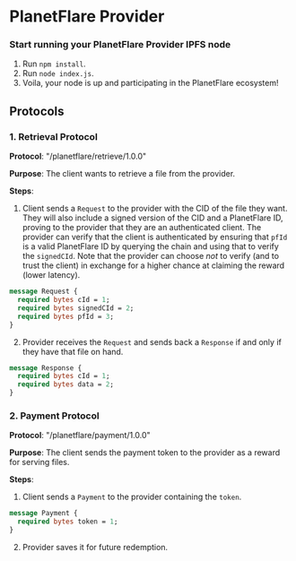 # PlanetFlare Provider

### Start running your PlanetFlare Provider IPFS node
1. Run `npm install`.
2. Run `node index.js`.
3. Voila, your node is up and participating in the PlanetFlare ecosystem!

## Protocols
### 1. Retrieval Protocol
**Protocol**: "/planetflare/retrieve/1.0.0"

**Purpose**: The client wants to retrieve a file from the provider.

**Steps**:
1. Client sends a `Request` to the provider with the CID of the file they want. They will also include a signed version of the CID and a PlanetFlare ID, proving to the provider that they are an authenticated client. The provider can verify that the client is authenticated by ensuring that `pfId` is a valid PlanetFlare ID by querying the chain and using that to verify the `signedCId`. Note that the provider can choose _not_ to verify (and to trust the client) in exchange for a higher chance at claiming the reward (lower latency).
```protobuf
message Request {
  required bytes cId = 1;
  required bytes signedCId = 2;
  required bytes pfId = 3;
}
```
2. Provider receives the `Request` and sends back a `Response` if and only if they have that file on hand.
```protobuf
message Response {
  required bytes cId = 1;
  required bytes data = 2;
}
```
### 2. Payment Protocol
**Protocol**: "/planetflare/payment/1.0.0"

**Purpose**: The client sends the payment token to the provider as a reward for serving files.

**Steps**:
1. Client sends a `Payment` to the provider containing the `token`.
```protobuf
message Payment {
  required bytes token = 1;
}
```
2. Provider saves it for future redemption.
